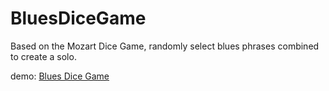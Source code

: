 # BluesDiceGame
Based on the Mozart Dice Game, randomly select blues phrases combined to create a solo.

demo: [Blues Dice Game](https://www.guitarland.com/MusicTheoryWithToneJS/BluesDice/BluesDiceGame.html)

